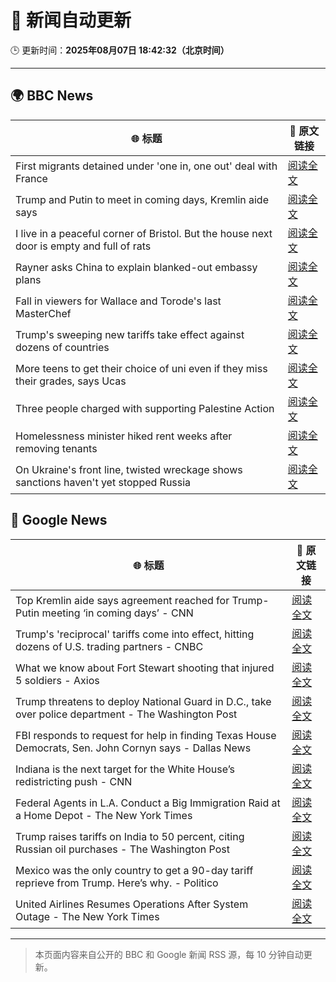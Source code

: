 # 🧠 新闻自动更新

🕒 更新时间：**2025年08月07日 18:42:32（北京时间）**

---

## 🌍 BBC News

| 🌐 标题 | 🔗 原文链接 |
|--------|-------------|
| First migrants detained under 'one in, one out' deal with France | [阅读全文](https://www.bbc.com/news/articles/ce35v0zyzvlo?at_medium=RSS&at_campaign=rss) |
| Trump and Putin to meet in coming days, Kremlin aide says | [阅读全文](https://www.bbc.com/news/articles/cr5rdl1y8ndo?at_medium=RSS&at_campaign=rss) |
| I live in a peaceful corner of Bristol. But the house next door is empty and full of rats | [阅读全文](https://www.bbc.com/news/articles/c4g840ydlzvo?at_medium=RSS&at_campaign=rss) |
| Rayner asks China to explain blanked-out embassy plans | [阅读全文](https://www.bbc.com/news/articles/ce932995ny2o?at_medium=RSS&at_campaign=rss) |
| Fall in viewers for Wallace and Torode's last MasterChef | [阅读全文](https://www.bbc.com/news/articles/c1w83e44e21o?at_medium=RSS&at_campaign=rss) |
| Trump's sweeping new tariffs take effect against dozens of countries | [阅读全文](https://www.bbc.com/news/articles/cx23jmvn5yzo?at_medium=RSS&at_campaign=rss) |
| More teens to get their choice of uni even if they miss their grades, says Ucas | [阅读全文](https://www.bbc.com/news/articles/cy85edr2xlpo?at_medium=RSS&at_campaign=rss) |
| Three people charged with supporting Palestine Action | [阅读全文](https://www.bbc.com/news/articles/cp3enyvge4no?at_medium=RSS&at_campaign=rss) |
| Homelessness minister hiked rent weeks after removing tenants | [阅读全文](https://www.bbc.com/news/articles/czerl5dy0kgo?at_medium=RSS&at_campaign=rss) |
| On Ukraine's front line, twisted wreckage shows sanctions haven't yet stopped Russia | [阅读全文](https://www.bbc.com/news/articles/c7075glzp88o?at_medium=RSS&at_campaign=rss) |

## 📰 Google News

| 🌐 标题 | 🔗 原文链接 |
|--------|-------------|
| Top Kremlin aide says agreement reached for Trump-Putin meeting ‘in coming days’ - CNN | [阅读全文](https://news.google.com/rss/articles/CBMigwFBVV95cUxPX21Cb1djVjF5VFVTMzZFX291RkNwRzdwQlU4ZHFCTS1uYVlNNTBCVHJPZW5DS1lWS2dXanNwbGFkOF85UEgtSEw0Zm92U2t4ejhWTHNVWGNlTjByN2pfMGktcXBhaXl0eGV6TC1MU0FuaHBDMExudnFiQlhibkt6V2Z4cw?oc=5) |
| Trump's 'reciprocal' tariffs come into effect, hitting dozens of U.S. trading partners - CNBC | [阅读全文](https://news.google.com/rss/articles/CBMiuAFBVV95cUxOZVZTZlRkV0F0d0xVWE9rVm1weElpd2J3ck5VSHNMVWpyeDZrYk5TLUxRbHFXSW82dVNvd1dtb3dFajQzYVBXdk5wTjBiYXF1WGtCbzQwc3RZd05DT0Q4UEhXTDd6V2lLSm1SNDdsS0RtaHEzRmlUcXRtVE5vTEMzV242NkhQZkNpTGJwWEhUOTVJVnJoS2txdmhldEJIYUpDNldxS09ycEViWE1RYTk5ajNfdXpaQjM20gG-AUFVX3lxTE1MT3dwUmtGVXRkS3J6RDIxOWlNNlRFaVh4VndsaE5HTm9raGVqMlc4YWZlZXpDNTBRc1lEbGhvUHRsY1BIdWlPeTY3X2w0dGlENkZ4V3hQS3MwbHpYYUQyVWZGTnE4SkFZZlQxYUFES3JnZDJtZmhoaGVJMTAxN1M3elBLMU93OU1MUkNzd2JhMjV1c2FzTEpiRHRiMnJIcnpqd2d6TzVPcFJEN1I2MkhhZU9FR24zZF9Ldndxb1E?oc=5) |
| What we know about Fort Stewart shooting that injured 5 soldiers - Axios | [阅读全文](https://news.google.com/rss/articles/CBMifEFVX3lxTFBCNVdNX0hOSTN6NHo0bU14dG5Wa0U3elhTaHFmWjhtLXFGUHNEWTNkU2dVRUZxWW9xWS1hUHJBZmNoTi1QcTRXSExMTUdRVWxxenphdURLQndpaWMzT0p6enA5WGR4dmt3bmhxWW9FZ1hjTDlKZG9jcTcyeHY?oc=5) |
| Trump threatens to deploy National Guard in D.C., take over police department - The Washington Post | [阅读全文](https://news.google.com/rss/articles/CBMilAFBVV95cUxPVVFpTWtES291Q25QTmZDdUMyN2ZwSTdST2lMSW5XZ09LdjVPUXhpSkhqbVVuLUNNcXo3UGM4SlFrZVBpT3l5WTNfV1UwQVR5TXJqQTd4ZjNPSGU1R3dGZExXWHVMU1FOZEljTWxTUFhqS0trQkxxUnNtNmNnWW9QZWQyMWFLWmd2dk5oM29VdHFJUEtC?oc=5) |
| FBI responds to request for help in finding Texas House Democrats, Sen. John Cornyn says - Dallas News | [阅读全文](https://news.google.com/rss/articles/CBMi1gFBVV95cUxPTVFpUVZpcVFDbVJSYnJ6UHRqTkx6U0ZUZHl4cHhUd3RyengtSDdrOXZ0aXptWUdtTVItMHlDT2c1QUVYRmRMUk93QUNwaXItMzl1WGxzNkVRYzZnYnkwa0xDSEpoZ1FPeDBoSFFKczRodllnQzlOZ3h2NUxJRXRoQkJScVBxT0ZvblluNnVlY1JkSWRhY0U4VlU3MWJtbnRoTGQxemJmelQzV3pzSGp5eHZTS2xTdHYzWDdweFhDNXVMbVJ1ak1HX2h6R0MwbmNybG5QRFdn?oc=5) |
| Indiana is the next target for the White House’s redistricting push - CNN | [阅读全文](https://news.google.com/rss/articles/CBMiekFVX3lxTFBPRFpuTzlHclIxRWZnbXJkSEZvOXNZMjFZRGlsbm1aU3dGWU1ibVVsRzB6UWNpWFhvT0Y0UjREckZpTlFkcnRFRnRfdVZOSU1xaGdRbEZTNXNpQXFqdGtHRG5SUWVPLXVvaUVUQkVKWFNPVW5NZlRyRjBn0gF_QVVfeXFMT29wc1lsdjZES0VJZ01xR3JsdkNvUmYyTFpQaWNiYVFWTjVfN3lNNGlvNHVxM2R5WUVvekVNelNFbjFEYVMyeGg0REpUbHRJNjUzYXVkVUdzeHRWa0pBWHRMenZFZXFvODFMRHJ6RnNKdFBobldrYnhSNWR4UngxZw?oc=5) |
| Federal Agents in L.A. Conduct a Big Immigration Raid at a Home Depot - The New York Times | [阅读全文](https://news.google.com/rss/articles/CBMie0FVX3lxTFBKZnBPVzk0cGtFNW5QM2gzU2ZNN25UaXJPRXdSM1hKNE9NU2tLMkR4WUlScU9MUEN4TkQydk1lYW1DbzFiaXFxM2dqUlZZRWM0Z3FueGxCRHVlaEhfNUUxV1RRX3I0WURPTVZ4Vkt1NTZUUGdFOHdldmtBRQ?oc=5) |
| Trump raises tariffs on India to 50 percent, citing Russian oil purchases - The Washington Post | [阅读全文](https://news.google.com/rss/articles/CBMihwFBVV95cUxPOVlocE5Qb2NveldnTzZiVGxUSm9UUWRFWVc2cFdzWVRVOVhXd2t2SHZvU1NkM092OWFQU1ZZUElMZ1YwaXUwY2EzcnpIVHZrZkd0M193cG04ekE2bEN0Z3lsakxENlhaZ1JMM0tzNzhJRU81ZlUzTWI2YUtQQmtaRkhPRUJYLTQ?oc=5) |
| Mexico was the only country to get a 90-day tariff reprieve from Trump. Here’s why. - Politico | [阅读全文](https://news.google.com/rss/articles/CBMilgFBVV95cUxPMHZqR1ZKRnpiTnVDQUVKWDE5ZG15ekRKNGtudjcxNkpkZTczWXJ5dXVhNUF6NlBXQUtudEN3bHhNSGgxXzBoYklacDgyMkpHelNwOExWaTMzRDh1VzFnTnY4WG90TDZyRFR4Z2NNNkcydU9VQVE2LW5hUzlvZ2w3WUFmbXJYTk5teFpsUElZaXdZbFpISWc?oc=5) |
| United Airlines Resumes Operations After System Outage - The New York Times | [阅读全文](https://news.google.com/rss/articles/CBMihAFBVV95cUxNZFFxNC1kQ2hSaW1SZ2hVb0IwWGMtR09pOXVUTFhfU2pFWG1YRkhIUWZNb29BdGE1Y2IzS3FkUjJleGREV0YyNTRDYTlNV0w1YkI1U1FXblFiVThqS29LVWl6bE93RmV3QUpZaG9WeXRlbUI1a05GWmZNd3NOemJqUTUxbXM?oc=5) |

---
> 本页面内容来自公开的 BBC 和 Google 新闻 RSS 源，每 10 分钟自动更新。